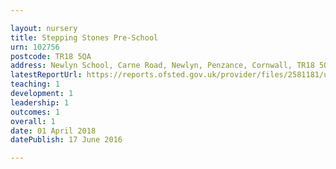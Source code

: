 ```yaml
---

layout: nursery
title: Stepping Stones Pre-School
urn: 102756
postcode: TR18 5QA
address: Newlyn School, Carne Road, Newlyn, Penzance, Cornwall, TR18 5QA
latestReportUrl: https://reports.ofsted.gov.uk/provider/files/2581181/urn/102756.pdf
teaching: 1
development: 1
leadership: 1
outcomes: 1
overall: 1
date: 01 April 2018 
datePublish: 17 June 2016

---
```

